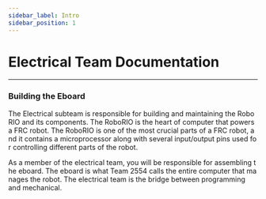 ```yaml
---
sidebar_label: Intro
sidebar_position: 1
---
```


# Electrical Team Documentation

---

### Building the Eboard

The Electrical subteam is responsible for building and maintaining the RoboRIO and its components. The RoboRIO is the heart of computer that powers a FRC robot. The RoboRIO is one of the most crucial parts of a FRC robot, and it contains a microprocessor along with several input/output pins used for controlling different parts of the robot.

As a member of the electrical team, you will be responsible for assembling the eboard. The eboard is what Team 2554 calls the entire computer that manages the robot. The electrical team is the bridge between programming and mechanical.
